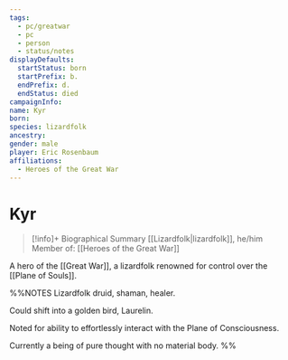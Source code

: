 ```yaml
---
tags:
  - pc/greatwar
  - pc
  - person
  - status/notes
displayDefaults:
  startStatus: born
  startPrefix: b.
  endPrefix: d.
  endStatus: died
campaignInfo: 
name: Kyr
born: 
species: lizardfolk
ancestry: 
gender: male
player: Eric Rosenbaum
affiliations:
  - Heroes of the Great War
---
```

# Kyr
>[!info]+ Biographical Summary
>[[Lizardfolk|lizardfolk]], he/him
> Member of: [[Heroes of the Great War]]

A hero of the [[Great War]], a lizardfolk renowned for control over the [[Plane of Souls]].

%%NOTES
Lizardfolk druid, shaman, healer.

Could shift into a golden bird, Laurelin.

Noted for ability to effortlessly interact with the Plane of Consciousness.

Currently a being of pure thought with no material body.
%%